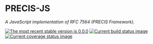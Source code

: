 # PRECIS-JS

*A JavaScript implementation of RFC 7564 (PRECIS Framework).*

[![The most recent stable version is 0.0.0][version-image]][Semantic versioning]
[![Current build status image][build-image]][Current build status]
[![Current coverage status image][coverage-image]][Current coverage status]

[build-image]: http://img.shields.io/travis/ezzatron/precis-js/develop.svg?style=flat-square "Current build status for the develop branch"
[coverage-image]: https://img.shields.io/codecov/c/github/ezzatron/precis-js/develop.svg?style=flat "Current test coverage"
[Current build status]: https://travis-ci.org/ezzatron/precis-js
[Current coverage status]: https://coveralls.io/r/ezzatron/precis-js
[Semantic versioning]: http://semver.org/
[version-image]: http://img.shields.io/:semver-0.0.0-red.svg?style=flat-square "This project uses semantic versioning"

<!--
## Installation

Available as [NPM] package [precis-js]:

```
npm install --save precis-js
```

[NPM]: http://npmjs.org/
[precis-js]: https://www.npmjs.com/package/precis-js
-->
